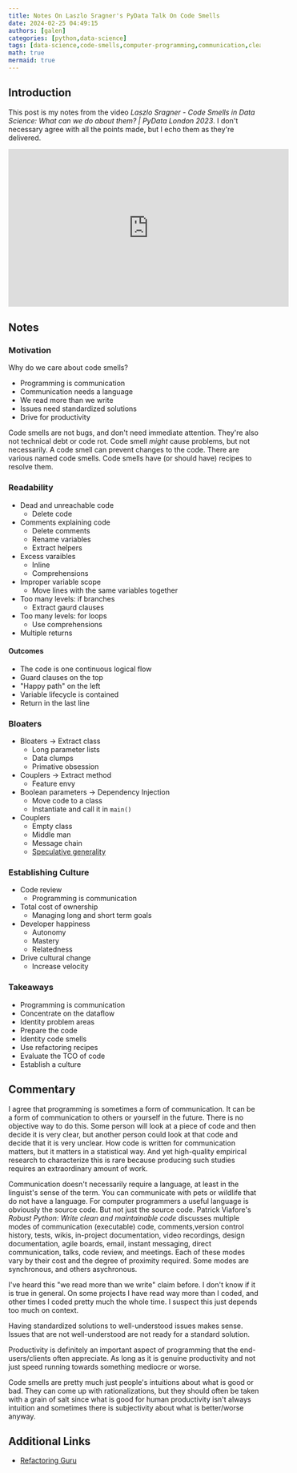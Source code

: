```yaml
---
title: Notes On Laszlo Sragner's PyData Talk On Code Smells 
date: 2024-02-25 04:49:15
authors: [galen]
categories: [python,data-science]
tags: [data-science,code-smells,computer-programming,communication,clean-code,productivity,code-rot,code-deletion,code-comments,variables,python-comprehensions,for-loops,code-review,code-refactoring]
math: true
mermaid: true
---
```


## Introduction
This post is my notes from the video *Laszlo Sragner - Code Smells in Data Science: What can we do about them? | PyData London 2023*. I don't necessary agree with all the points made, but I echo them as they're delivered.

<iframe width="560" height="315" src="https://www.youtube.com/embed/QJ4Z9KpdjIo?si=e9FoCuZ2JLC7HbXM" title="YouTube video player" frameborder="0" allow="accelerometer; autoplay; clipboard-write; encrypted-media; gyroscope; picture-in-picture; web-share" allowfullscreen></iframe>

## Notes

### Motivation
Why do we care about code smells?
- Programming is communication
- Communication needs a language
- We read more than we write
- Issues need standardized solutions
- Drive for productivity

Code smells are not bugs, and don't need immediate attention. They're also not technical debt or code rot. Code smell *might* cause problems, but not necessarily. A code smell can prevent changes to the code. There are various named code smells. Code smells have (or should have) recipes to resolve them.

### Readability
- Dead and unreachable code
	- Delete code
- Comments explaining code
	- Delete comments
	- Rename variables
	- Extract helpers
- Excess varaibles
	- Inline
	- Comprehensions
- Improper variable scope
	- Move lines with the same variables together
- Too many levels: if branches
	- Extract gaurd clauses
- Too many levels: for loops
	- Use comprehensions
- Multiple returns

#### Outcomes
- The code is one continuous logical flow
- Guard clauses on the top
- "Happy path" on the left
- Variable lifecycle is contained
- Return in the last line

### Bloaters
- Bloaters -> Extract class
	- Long parameter lists
	- Data clumps
	- Primative obsession
- Couplers -> Extract method
	- Feature envy
- Boolean parameters -> Dependency Injection
	- Move code to a class
	- Instantiate and call it in `main()`
- Couplers
	- Empty class
	- Middle man
	- Message chain
	- [Speculative generality](https://refactoring.guru/smells/speculative-generality)

### Establishing Culture
- Code review
	- Programming is communication
- Total cost of ownership
	- Managing long and short term goals
- Developer happiness
	- Autonomy
	- Mastery
	- Relatedness
- Drive cultural change
	- Increase velocity

### Takeaways
- Programming is communication
- Concentrate on the dataflow
- Identity problem areas
- Prepare the code
- Identity code smells
- Use refactoring recipes
- Evaluate the TCO of code
- Establish a culture

## Commentary

I agree that programming is sometimes a form of communication. It can be a form of communication to others or yourself in the future. There is no objective way to do this. Some person will look at a piece of code and then decide it is very clear, but another person could look at that code and decide that it is very unclear. How code is written for communication matters, but it matters in a statistical way. And yet high-quality empirical research to characterize this is rare because producing such studies requires an extraordinary amount of work.

Communication doesn't necessarily require a language, at least in the linguist's sense of the term. You can communicate with pets or wildlife that do not have a language. For computer programmers a useful language is obviously the source code. But not just the source code. Patrick Viafore's *Robust Python: Write clean and maintainable code* discusses multiple modes of communication (executable) code, comments,version control history, tests, wikis, in-project documentation, video recordings, design documentation, agile boards, email, instant messaging, direct communication, talks, code review, and meetings. Each of these modes vary by their cost and the degree of proximity required. Some modes are synchronous, and others asychronous.

I've heard this "we read more than we write" claim before. I don't know if it is true in general. On some projects I have read way more than I coded, and other times I coded pretty much the whole time. I suspect this just depends too much on context.

Having standardized solutions to well-understood issues makes sense. Issues that are not well-understood are not ready for a standard solution.

Productivity is definitely an important aspect of programming that the end-users/clients often appreciate. As long as it is genuine productivity and not just speed running towards something mediocre or worse.

Code smells are pretty much just people's intuitions about what is good or bad. They can come up with rationalizations, but they should often be taken with a grain of salt since what is good for human productivity isn't always intuition and sometimes there is subjectivity about what is better/worse anyway.

## Additional Links

- [Refactoring Guru](https://refactoring.guru/)
